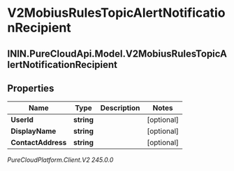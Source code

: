 # V2MobiusRulesTopicAlertNotificationRecipient

## ININ.PureCloudApi.Model.V2MobiusRulesTopicAlertNotificationRecipient

## Properties

|Name | Type | Description | Notes|
|------------ | ------------- | ------------- | -------------|
| **UserId** | **string** |  | [optional] |
| **DisplayName** | **string** |  | [optional] |
| **ContactAddress** | **string** |  | [optional] |



_PureCloudPlatform.Client.V2 245.0.0_
